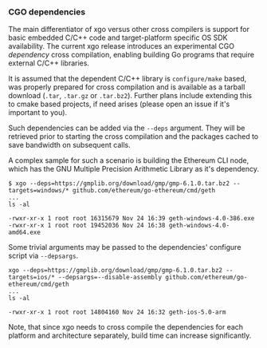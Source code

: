### CGO dependencies

The main differentiator of xgo versus other cross compilers is support for basic
embedded C/C++ code and target-platform specific OS SDK availability. The current
xgo release introduces an experimental CGO *dependency* cross compilation, enabling
building Go programs that require external C/C++ libraries.

It is assumed that the dependent C/C++ library is `configure/make` based, was
properly prepared for cross compilation and is available as a tarball download
(`.tar`, `.tar.gz` or `.tar.bz2`). Further plans include extending this to cmake
based projects, if need arises (please open an issue if it's important to you).

Such dependencies can be added via the `--deps` argument. They will be retrieved
prior to starting the cross compilation and the packages cached to save bandwidth
on subsequent calls.

A complex sample for such a scenario is building the Ethereum CLI node, which has
the GNU Multiple Precision Arithmetic Library as it's dependency.

```shell
$ xgo --deps=https://gmplib.org/download/gmp/gmp-6.1.0.tar.bz2 --targets=windows/* github.com/ethereum/go-ethereum/cmd/geth
...
ls -al
```
```text
-rwxr-xr-x 1 root root 16315679 Nov 24 16:39 geth-windows-4.0-386.exe
-rwxr-xr-x 1 root root 19452036 Nov 24 16:38 geth-windows-4.0-amd64.exe
```

Some trivial arguments may be passed to the dependencies' configure script via `--depsargs`.

```shell
xgo --deps=https://gmplib.org/download/gmp/gmp-6.1.0.tar.bz2 --targets=ios/* --depsargs=--disable-assembly github.com/ethereum/go-ethereum/cmd/geth
...
ls -al
```
```text
-rwxr-xr-x 1 root root 14804160 Nov 24 16:32 geth-ios-5.0-arm
```

Note, that since xgo needs to cross compile the dependencies for each platform
and architecture separately, build time can increase significantly.
